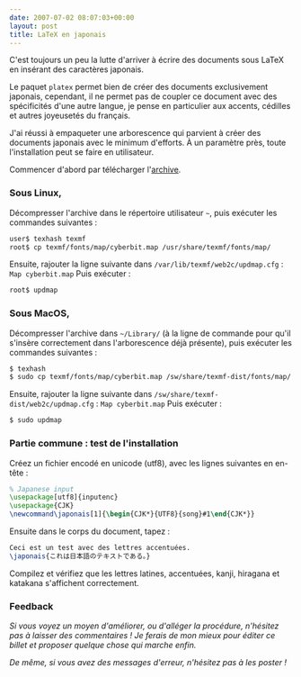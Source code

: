 ```yaml
---
date: 2007-07-02 08:07:03+00:00
layout: post
title: LaTeX en japonais
---
```


C'est toujours un peu la lutte d'arriver à écrire des documents sous LaTeX en insérant des caractères japonais.

Le paquet `platex` permet bien de créer des documents exclusivement japonais, cependant, il ne permet pas de coupler ce document avec des spécificités d'une autre langue, je pense en particulier aux accents, cédilles et autres joyeusetés du français.

J'ai réussi à empaqueter une arborescence qui parvient à créer des documents japonais avec le minimum d'efforts. À un paramètre près, toute l'installation peut se faire en utilisateur.

Commencer d'abord par télécharger l'[archive](/extra/japanese_texmf.tar.bz2).


### Sous Linux,


Décompresser l'archive dans le répertoire utilisateur `~`, puis exécuter les commandes suivantes :

```sh
user$ texhash texmf
root$ cp texmf/fonts/map/cyberbit.map /usr/share/texmf/fonts/map/
```

Ensuite, rajouter la ligne suivante dans `/var/lib/texmf/web2c/updmap.cfg` :
`Map cyberbit.map`
Puis exécuter :

```sh
root$ updmap
```


### Sous MacOS,


Décompresser l'archive dans `~/Library/` (à la ligne de commande pour qu'il s'insère correctement dans l'arborescence déjà présente), puis exécuter les commandes suivantes :

```sh
$ texhash
$ sudo cp texmf/fonts/map/cyberbit.map /sw/share/texmf-dist/fonts/map/
```

Ensuite, rajouter la ligne suivante dans `/sw/share/texmf-dist/web2c/updmap.cfg` :
`Map cyberbit.map`
Puis exécuter :

```sh
$ sudo updmap
```


### Partie commune : test de l'installation


Créez un fichier encodé en unicode (utf8), avec les lignes suivantes en en-tête :

```latex
% Japanese input
\usepackage[utf8]{inputenc}
\usepackage{CJK}
\newcommand\japonais[1]{\begin{CJK*}{UTF8}{song}#1\end{CJK*}}
```

Ensuite dans le corps du document, tapez :

```latex
Ceci est un test avec des lettres accentuées.
\japonais{これは日本語のテキストである。}
```

Compilez et vérifiez que les lettres latines, accentuées, kanji, hiragana et katakana s'affichent correctement.


### Feedback


_Si vous voyez un moyen d'améliorer, ou d'alléger la procédure, n'hésitez pas à laisser des commentaires ! Je ferais de mon mieux pour éditer ce billet et proposer quelque chose qui marche enfin._

_De même, si vous avez des messages d'erreur, n'hésitez pas à les poster !_
